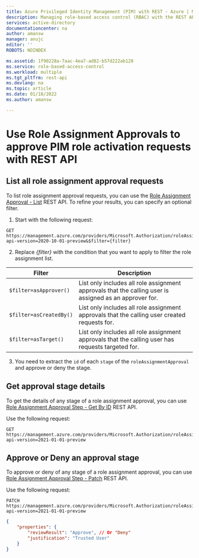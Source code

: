 ```yaml
---
title: Azure Privileged Identity Management (PIM) with REST - Azure | Microsoft Docs
description: Managing role-based access control (RBAC) with the REST API
services: active-directory
documentationcenter: na
author: amansw
manager: anujc
editor: ''
ROBOTS: NOINDEX

ms.assetid: 1f90228a-7aac-4ea7-ad82-b57d222ab128
ms.service: role-based-access-control
ms.workload: multiple
ms.tgt_pltfrm: rest-api
ms.devlang: na
ms.topic: article
ms.date: 01/18/2022
ms.author: amansw

---
```


# Use Role Assignment Approvals to approve PIM role activation requests with REST API

## List all role assignment approval requests

To list role assignment approval requests, you can use the [Role Assignment Approval - List](/rest/api/authorization/role-assignment-approval/list) REST API. To refine your results, you can specify an optional filter.

1. Start with the following request:

```http
GET https://management.azure.com/providers/Microsoft.Authorization/roleAssignmentApprovals?api-version=2020-10-01-preview&$filter={filter}
```    

2. Replace *{filter}* with the condition that you want to apply to filter the role assignment list.

| Filter | Description |
| --- | --- |
| `$filter=asApprover()` | List only includes all role assignment approvals that the calling user is assigned as an approver for. |
| `$filter=asCreatedBy()` | List only includes all role assignment approvals that the calling user created requests for. |
| `$filter=asTarget()` | List only includes all role assignment approvals that the calling user has requests targeted for. |

3. You need to extract the `id` of each `stage` of the `roleAssignmentApproval` and approve or deny the stage.

## Get approval stage details

To get the details of any stage of a role assignment approval, you can use [Role Assignment Approval Step - Get By ID](/rest/api/authorization/role-assignment-approval-step/get-by-id) REST API.

Use the following request:

```http
GET https://management.azure.com/providers/Microsoft.Authorization/roleAssignmentApprovals/{approvalId}/stages/{stageId}?api-version=2021-01-01-preview
```    

## Approve or Deny an approval stage

To approve or deny of any stage of a role assignment approval, you can use [Role Assignment Approval Step - Patch](/rest/api/authorization/role-assignment-approval-step/patch) REST API.

Use the following request:

```http
PATCH https://management.azure.com/providers/Microsoft.Authorization/roleAssignmentApprovals/{approvalId}/stages/{stageId}?api-version=2021-01-01-preview
```  
````json
{    
    "properties": {
        "reviewResult": "Approve", // Or "Deny"
        "justification": "Trusted User"
    }
}
````
